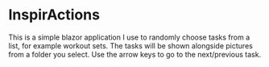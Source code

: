 # InspirActions
This is a simple blazor application I use to randomly choose tasks from a list, for example workout sets. The tasks will be shown alongside pictures from a folder you select. Use the arrow keys to go to the next/previous task.
